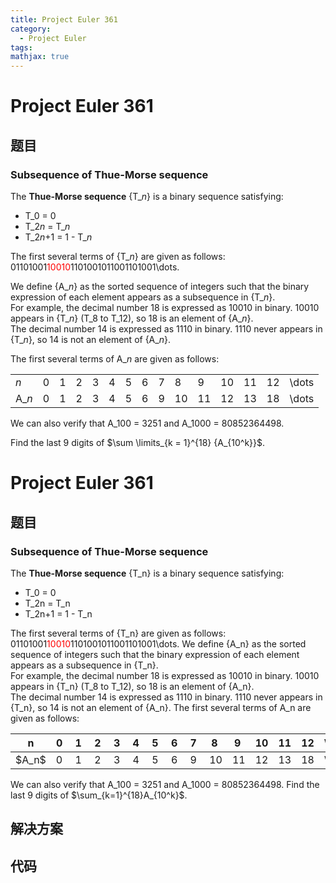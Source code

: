 ```yaml
---
title: Project Euler 361
category:
  - Project Euler
tags:
mathjax: true
---
```

<escape><!-- more --></escape>
    
# Project Euler 361
## 题目
### Subsequence of Thue-Morse sequence


The <b>Thue-Morse sequence</b> {T_<var>n</var>} is a binary sequence satisfying:
<ul><li>T_0 = 0</li>
<li>T_2<var>n</var> = T_<var>n</var></li>
<li>T_2<var>n</var>+1 = 1 - T_<var>n</var></li>
</ul>
The first several terms of {T_<var>n</var>} are given as follows:<br />
01101001<span style="color:#FF0000;">10010</span>1101001011001101001\dots.



We define {A_<var>n</var>} as the sorted sequence of integers such that the binary expression of each element appears as a subsequence in {T_<var>n</var>}.<br />
For example, the decimal number 18 is expressed as 10010 in binary. 10010 appears in {T_<var>n</var>} (T_8 to T_12), so 18 is an element of {A_<var>n</var>}.<br />
The decimal number 14 is expressed as 1110 in binary. 1110 never appears in {T_<var>n</var>}, so 14 is not an element of {A_<var>n</var>}.



The first several terms of A_<var>n</var> are given as follows:<br /><div align="center">
<table cellspacing="1" cellpadding="5" border="0" align="center"><tr><td align="left"><var>n</var></td><td>0</td><td>1</td><td>2</td><td>3</td><td>4</td><td>5</td><td>6</td><td>7</td><td>8</td><td>9</td><td>10</td><td>11</td><td>12</td><td>\dots</td></tr><tr><td>A_<var>n</var></td><td>0</td><td>1</td><td>2</td><td>3</td><td>4</td><td>5</td><td>6</td><td>9</td><td>10</td><td>11</td><td>12</td><td>13</td><td>18</td><td>\dots</td></tr></table></div>



We can also verify that A_100 = 3251 and A_1000 = 80852364498.



Find the last 9 digits of $\sum \limits_{k = 1}^{18} {A_{10^k}}$.



# Project Euler 361
## 题目
### Subsequence of Thue-Morse sequence

The <b>Thue-Morse sequence</b> {T_n} is a binary sequence satisfying:
<ul>
<li>T_0 = 0</li>
<li>T_2n = T_n</li>
<li>T_2n+1 = 1 - T_n</li>
</ul>
The first several terms of {T_n} are given as follows:<br>01101001<span style="color:red;">10010</span>1101001011001101001\dots.
We define {A_n} as the sorted sequence of integers such that the binary expression of each element appears as a subsequence in {T_n}.<br>For example, the decimal number 18 is expressed as 10010 in binary. 10010 appears in {T_n} (T_8 to T_12), so 18 is an element of {A_n}.<br>The decimal number 14 is expressed as 1110 in binary. 1110 never appears in {T_n}, so 14 is not an element of {A_n}.
The first several terms of A_n are given as follows:
<table>
<thead>
<tr>
<th>n</th>
<th>0&nbsp;</th>
<th>1&nbsp;</th>
<th>2&nbsp;</th>
<th>3&nbsp;</th>
<th>4&nbsp;</th>
<th>5&nbsp;</th>
<th>6&nbsp;</th>
<th>7&nbsp;</th>
<th>8&nbsp;</th>
<th>9&nbsp;</th>
<th>10</th>
<th>11</th>
<th>12</th>
<th>\dots</th>
</tr>
</thead>
<tbody><tr>
<td>$A_n$</td>
<td>0&nbsp;</td>
<td>1&nbsp;</td>
<td>2&nbsp;</td>
<td>3&nbsp;</td>
<td>4&nbsp;</td>
<td>5&nbsp;</td>
<td>6&nbsp;</td>
<td>9&nbsp;</td>
<td>10</td>
<td>11</td>
<td>12</td>
<td>13</td>
<td>18</td>
<td>\dots</td>
</tr>
</tbody></table>
We can also verify that A_100 = 3251 and A_1000 = 80852364498.
Find the last 9 digits of $\sum_{k=1}^{18}A_{10^k}$.


## 解决方案


## 代码


